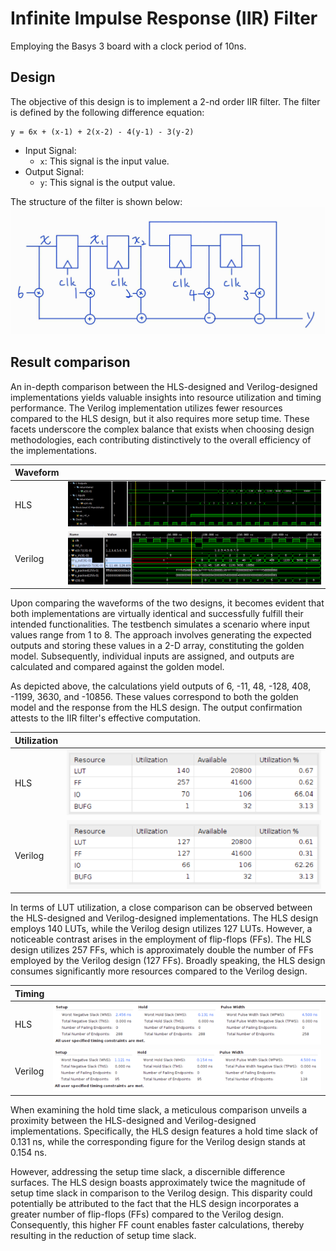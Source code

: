 # Infinite Impulse Response (IIR) Filter

Employing the Basys 3 board with a clock period of 10ns.

## Design

The objective of this design is to implement a 2-nd order IIR filter. The filter is defined by the following difference equation:

    y = 6x + (x-1) + 2(x-2) - 4(y-1) - 3(y-2)

* Input Signal:
  * `x`: This signal is the input value.
* Output Signal:
  * `y`: This signal is the output value.

The structure of the filter is shown below:
![Alt text](image-6.png)

## Result comparison

An in-depth comparison between the HLS-designed and Verilog-designed implementations yields valuable insights into resource utilization and timing performance. The Verilog implementation utilizes fewer resources compared to the HLS design, but it also requires more setup time. These facets underscore the complex balance that exists when choosing design methodologies, each contributing distinctively to the overall efficiency of the implementations.

|Waveform||
|--------|--------|
|HLS|![Alt text](image.png)|
|Verilog|![Alt text](image-3.png)|

Upon comparing the waveforms of the two designs, it becomes evident that both implementations are virtually identical and successfully fulfill their intended functionalities. The testbench simulates a scenario where input values range from 1 to 8. The approach involves generating the expected outputs and storing these values in a 2-D array, constituting the golden model. Subsequently, individual inputs are assigned, and outputs are calculated and compared against the golden model.

As depicted above, the calculations yield outputs of 6, -11, 48, -128, 408, -1199, 3630, and -10856. These values correspond to both the golden model and the response from the HLS design. The output confirmation attests to the IIR filter's effective computation.

|Utilization||
|--|--|
|HLS|![Alt text](image-2.png)|
|Verilog|![Alt text](image-4.png)|

In terms of LUT utilization, a close comparison can be observed between the HLS-designed and Verilog-designed implementations. The HLS design employs 140 LUTs, while the Verilog design utilizes 127 LUTs. However, a noticeable contrast arises in the employment of flip-flops (FFs). The HLS design utilizes 257 FFs, which is approximately double the number of FFs employed by the Verilog design (127 FFs). Broadly speaking, the HLS design consumes significantly more resources compared to the Verilog design.

|Timing||
|--|--|
|HLS|![Alt text](image-1.png)|
|Verilog|![Alt text](image-5.png)|

When examining the hold time slack, a meticulous comparison unveils a proximity between the HLS-designed and Verilog-designed implementations. Specifically, the HLS design features a hold time slack of 0.131 ns, while the corresponding figure for the Verilog design stands at 0.154 ns.

However, addressing the setup time slack, a discernible difference surfaces. The HLS design boasts approximately twice the magnitude of setup time slack in comparison to the Verilog design. This disparity could potentially be attributed to the fact that the HLS design incorporates a greater number of flip-flops (FFs) compared to the Verilog design. Consequently, this higher FF count enables faster calculations, thereby resulting in the reduction of setup time slack.
